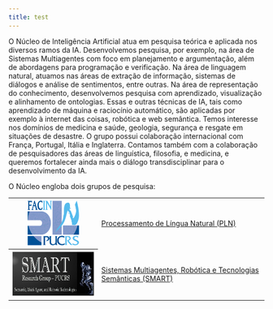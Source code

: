 ```yaml
---
title: test
---
```


O Núcleo de Inteligência Artificial atua em pesquisa teórica e aplicada nos diversos ramos da IA. Desenvolvemos pesquisa, por exemplo, na área de Sistemas Multiagentes com foco em planejamento e argumentação, além de abordagens para programação e verificação. Na área de linguagem natural, atuamos nas áreas de extração de informação, sistemas de diálogos e análise de sentimentos, entre outras. Na área de representação do conhecimento, desenvolvemos pesquisa com aprendizado, visualização e alinhamento de ontologias. Essas e outras técnicas de IA, tais como aprendizado de máquina e raciocínio automático, são aplicadas por exemplo à internet das coisas, robótica e web semântica. Temos interesse nos domínios de medicina e saúde, geologia, segurança e resgate em situações de desastre. O grupo possui colaboração internacional com França, Portugal, Itália e Inglaterra. Contamos também com a colaboração de pesquisadores das áreas de linguística, filosofia, e medicina, e queremos fortalecer ainda mais o diálogo transdisciplinar para o desenvolvimento da IA.

O Núcleo engloba dois grupos de pesquisa: 

<table>
  <tr>
    <th><img src="logo-pln.gif" height="90"></th>
    <td><a href="http://www.inf.pucrs.br/linatural" target="_blank">Processamento de Língua Natural (PLN)</a></td>
  </tr>
  <tr>
    <th><img src="SMARTlogo.png" height="90"></th>
    <td><a href="https://smart-pucrs.github.io" target="_blank">Sistemas Multiagentes, Robótica e Tecnologias Semânticas (SMART)</a></td>
  </tr>
</table>

